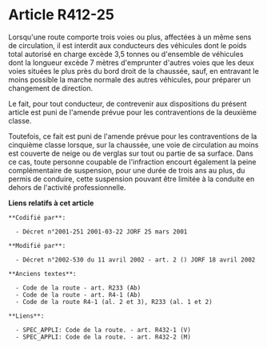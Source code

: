 # Article R412-25

Lorsqu'une route comporte trois voies ou plus, affectées à un même sens de circulation, il est interdit aux conducteurs des
véhicules dont le poids total autorisé en charge excède 3,5 tonnes ou d'ensemble de véhicules dont la longueur excède 7
mètres d'emprunter d'autres voies que les deux voies situées le plus près du bord droit de la chaussée, sauf, en entravant le
moins possible la marche normale des autres véhicules, pour préparer un changement de direction.

Le fait, pour tout conducteur, de contrevenir aux dispositions du présent article est puni de l'amende prévue pour les
contraventions de la deuxième classe.

Toutefois, ce fait est puni de l'amende prévue pour les contraventions de la cinquième classe lorsque, sur la chaussée, une
voie de circulation au moins est couverte de neige ou de verglas sur tout ou partie de sa surface. Dans ce cas, toute
personne coupable de l'infraction encourt également la peine complémentaire de suspension, pour une durée de trois ans au
plus, du permis de conduire, cette suspension pouvant être limitée à la conduite en dehors de l'activité professionnelle.

**Liens relatifs à cet article**

	**Codifié par**:

	  - Décret n°2001-251 2001-03-22 JORF 25 mars 2001

	**Modifié par**:

	  - Décret n°2002-530 du 11 avril 2002 - art. 2 () JORF 18 avril 2002

	**Anciens textes**:

	  - Code de la route - art. R233 (Ab)
	  - Code de la route - art. R4-1 (Ab)
	  - Code de la route R4-1 (al. 2 et 3), R233 (al. 1 et 2)

	**Liens**:

	  - SPEC_APPLI: Code de la route. - art. R432-1 (V)
	  - SPEC_APPLI: Code de la route. - art. R432-2 (M)
